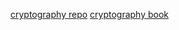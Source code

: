 [cryptography repo](https://github.com/sobolevn/awesome-cryptography)
[cryptography book](https://cryptobook.nakov.com/)
